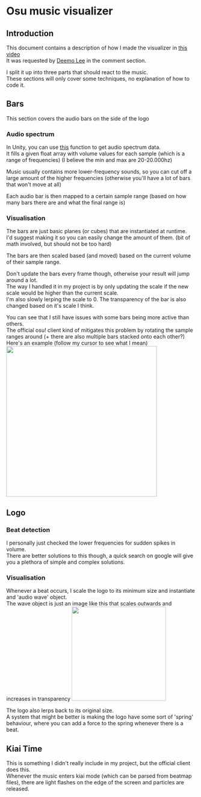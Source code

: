 # Osu music visualizer

## Introduction

This document contains a description of how I made the visualizer in [this video](https://www.youtube.com/watch?v=iVgbb_uGno4)  
It was requested by [Deemo Lee](https://www.youtube.com/channel/UCG_HV-Qbz3uS6ifu43j3ZLA) in the comment section.

I split it up into three parts that should react to the music.  
These sections will only cover some techniques, no explanation of how to code it.

## Bars

This section covers the audio bars on the side of the logo

### Audio spectrum

In Unity, you can use [this](https://docs.unity3d.com/ScriptReference/AudioSource.GetSpectrumData.html) function to get audio spectrum data.  
It fills a given float array with volume values for each sample (which is a range of frequencies) (I believe the min and max are 20-20.000hz)

Music usually contains more lower-frequency sounds, so you can cut off a large amount of the higher frequencies (otherwise you'll have a lot of bars that won't move at all)

Each audio bar is then mapped to a certain sample range (based on how many bars there are and what the final range is)

### Visualisation

The bars are just basic planes (or cubes) that are instantiated at runtime.  
I'd suggest making it so you can easily change the amount of them. (bit of math involved, but should not be too hard)

The bars are then scaled based (and moved) based on the current volume of their sample range.

Don't update the bars every frame though, otherwise your result will jump around a lot.  
The way I handled it in my project is by only updating the scale if the new scale would be higher than the current scale.  
I'm also slowly lerping the scale to 0. The transparency of the bar is also changed based on it's scale I think.

You can see that I still have issues with some bars being more active than others.  
The official osu! client kind of mitigates this problem by rotating the sample ranges around (+ there are also multiple bars stacked onto each other?)  
Here's an example (follow my cursor to see what I mean)
<img src="https://github.com/Razacx/OsuMainMenuVisualizerDescription/blob/master/img/rotationgif.gif" width="400">

## Logo

### Beat detection

I personally just checked the lower frequencies for sudden spikes in volume.  
There are better solutions to this though, a quick search on google will give you a plethora of simple and complex solutions.

### Visualisation

Whenever a beat occurs, I scale the logo to its minimum size and instantiate and 'audio wave' object.  
The wave object is just an image like this that scales outwards and increases in transparency
<img src="https://github.com/Razacx/OsuMainMenuVisualizerDescription/blob/master/img/audio_wave.png" width="250">

The logo also lerps back to its original size.  
A system that might be better is making the logo have some sort of 'spring' behaviour, where you can add a force to the spring whenever there is a beat.

## Kiai Time

This is something I didn't really include in my project, but the official client does this.  
Whenever the music enters kiai mode (which can be parsed from beatmap files), there are light flashes on the edge of the screen and particles are released.
